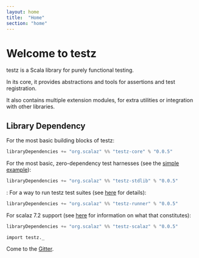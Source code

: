 ```yaml
---
layout: home
title:  "Home"
section: "home"
---
```


Welcome to testz
================

testz is a Scala library for purely functional testing.

In its core, it provides abstractions and tools for assertions and test registration.

It also contains multiple extension modules, for extra utilities or integration with
other libraries.

Library Dependency
------------------

For the most basic building blocks of testz:

```scala
libraryDependencies += "org.scalaz" %% "testz-core" % "0.0.5"
```

For the most basic, zero-dependency test harnesses
(see the [simple example](./docs/01-first-example.html)):

```scala
libraryDependencies += "org.scalaz" %% "testz-stdlib" % "0.0.5"
```
:
For a way to run testz test suites
(see [here](./docs/07-runner.html) for details):

```scala
libraryDependencies += "org.scalaz" %% "testz-runner" % "0.0.5"
```

For scalaz 7.2 support (see [here](./docs/04-scalaz.html) for information on what that constitutes):

```scala
libraryDependencies += "org.scalaz" %% "testz-scalaz" % "0.0.5"
```

```tut:silent
import testz._
```

Come to the [Gitter](https://gitter.im/scalaz/testz).
